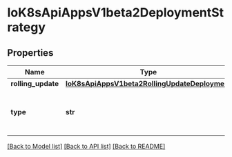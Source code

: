 # IoK8sApiAppsV1beta2DeploymentStrategy

## Properties
Name | Type | Description | Notes
------------ | ------------- | ------------- | -------------
**rolling_update** | [**IoK8sApiAppsV1beta2RollingUpdateDeployment**](IoK8sApiAppsV1beta2RollingUpdateDeployment.md) |  | [optional] 
**type** | **str** | Type of deployment. Can be \&quot;Recreate\&quot; or \&quot;RollingUpdate\&quot;. Default is RollingUpdate. | [optional] 

[[Back to Model list]](../README.md#documentation-for-models) [[Back to API list]](../README.md#documentation-for-api-endpoints) [[Back to README]](../README.md)

